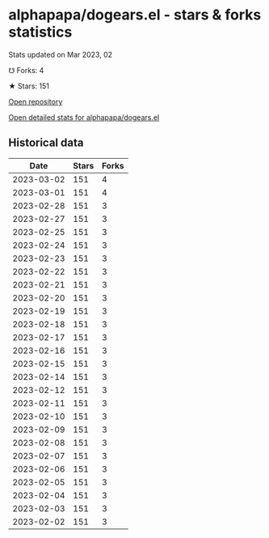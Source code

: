 # alphapapa/dogears.el - stars & forks statistics

Stats updated on Mar 2023, 02

☋ Forks: 4

★ Stars: 151

[Open repository](https://github.com/alphapapa/dogears.el)

[Open detailed stats for alphapapa/dogears.el](https://reviewgithub.com/rep/alphapapa/dogears.el)

## Historical data
| Date | Stars | Forks |
|------|-------|-------|
| 2023-03-02 | 151 | 4 | 
| 2023-03-01 | 151 | 4 | 
| 2023-02-28 | 151 | 3 | 
| 2023-02-27 | 151 | 3 | 
| 2023-02-25 | 151 | 3 | 
| 2023-02-24 | 151 | 3 | 
| 2023-02-23 | 151 | 3 | 
| 2023-02-22 | 151 | 3 | 
| 2023-02-21 | 151 | 3 | 
| 2023-02-20 | 151 | 3 | 
| 2023-02-19 | 151 | 3 | 
| 2023-02-18 | 151 | 3 | 
| 2023-02-17 | 151 | 3 | 
| 2023-02-16 | 151 | 3 | 
| 2023-02-15 | 151 | 3 | 
| 2023-02-14 | 151 | 3 | 
| 2023-02-12 | 151 | 3 | 
| 2023-02-11 | 151 | 3 | 
| 2023-02-10 | 151 | 3 | 
| 2023-02-09 | 151 | 3 | 
| 2023-02-08 | 151 | 3 | 
| 2023-02-07 | 151 | 3 | 
| 2023-02-06 | 151 | 3 | 
| 2023-02-05 | 151 | 3 | 
| 2023-02-04 | 151 | 3 | 
| 2023-02-03 | 151 | 3 | 
| 2023-02-02 | 151 | 3 | 

